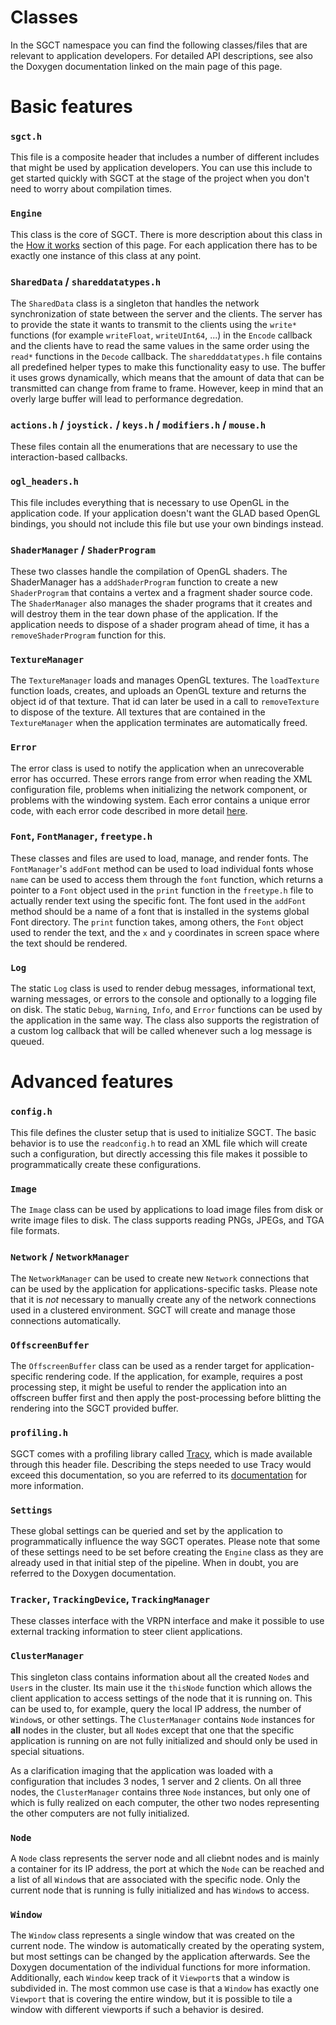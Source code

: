 # Classes

In the SGCT namespace you can find the following classes/files that are relevant to application developers.  For detailed API descriptions, see also the Doxygen documentation linked on the main page of this page.

# Basic features

### `sgct.h`
This file is a composite header that includes a number of different includes that might be used by application developers.  You can use this include to get started quickly with SGCT at the stage of the project when you don't need to worry about compilation times.

### `Engine`
This class is the core of SGCT.  There is more description about this class in the [How it works](how-it-works.md) section of this page.  For each application there has to be exactly one instance of this class at any point.

### `SharedData` / `shareddatatypes.h`
The `SharedData` class is a singleton that handles the network synchronization of state between the server and the clients.  The server has to provide the state it wants to transmit to the clients using the `write*` functions (for example `writeFloat`, `writeUInt64`, ...) in the `Encode` callback and the clients have to read the same values in the same order using the `read*` functions in the `Decode` callback.  The `sharedddatatypes.h` file contains all predefined helper types to make this functionality easy to use.  The buffer it uses grows dynamically, which means that the amount of data that can be transmitted can change from frame to frame.  However, keep in mind that an overly large buffer will lead to performance degredation.

### `actions.h` / `joystick.` / `keys.h` / `modifiers.h` / `mouse.h`
These files contain all the enumerations that are necessary to use the interaction-based callbacks.

### `ogl_headers.h`
This file includes everything that is necessary to use OpenGL in the application code.  If your application doesn't want the GLAD based OpenGL bindings, you should not include this file but use your own bindings instead.

### `ShaderManager` / `ShaderProgram`
These two classes handle the compilation of OpenGL shaders.  The ShaderManager has a `addShaderProgram` function to create a new `ShaderProgram` that contains a vertex and a fragment shader source code.  The `ShaderManager` also manages the shader programs that it creates and will destroy them in the tear down phase of the application.  If the application needs to dispose of a shader program ahead of time, it has a `removeShaderProgram` function for this.

### `TextureManager`
The `TextureManager` loads and manages OpenGL textures.  The `loadTexture` function loads, creates, and uploads an OpenGL texture and returns the object id of that texture.  That id can later be used in a call to `removeTexture` to dispose of the texture.  All textures that are contained in the `TextureManager` when the application terminates are automatically freed.

### `Error`
The error class is used to notify the application when an unrecoverable error has occurred.  These errors range from error when reading the XML configuration file, problems when initializing the network component, or problems with the windowing system.  Each error contains a unique error code, with each error code described in more detail [here](errors.md).

### `Font`, `FontManager`, `freetype.h`
These classes and files are used to load, manage, and render fonts.  The `FontManager`'s `addFont` method can be used to load individual fonts whose `name` can be used to access them through the `font` function, which returns a pointer to a `Font` object used in the `print` function in the `freetype.h` file to actually render text using the specific font.  The font used in the `addFont` method should be a name of a font that is installed in the systems global Font directory.  The `print` function takes, among others, the `Font` object used to render the text, and the `x` and `y` coordinates in screen space where the text should be rendered.

### `Log`
The static `Log` class is used to render debug messages, informational text, warning messages, or errors to the console and optionally to a logging file on disk.  The static `Debug`, `Warning`, `Info`, and `Error` functions can be used by the application in the same way.  The class also supports the registration of a custom log callback that will be called whenever such a log message is queued.

# Advanced features

### `config.h`
This file defines the cluster setup that is used to initialize SGCT.  The basic behavior is to use the `readconfig.h` to read an XML file which will create such a configuration, but directly accessing this file makes it possible to programmatically create these configurations.
 
### `Image`
The `Image` class can be used by applications to load image files from disk or write image files to disk.  The class supports reading PNGs, JPEGs, and TGA file formats.

### `Network` / `NetworkManager`
The `NetworkManager` can be used to create new `Network` connections that can be used by the application for applications-specific tasks.  Please note that it is *not* necessary to manually create any of the network connections used in a clustered environment.  SGCT will create and manage those connections automatically.

### `OffscreenBuffer`
The `OffscreenBuffer` class can be used as a render target for application-specific rendering code.  If the application, for example, requires a post processing step, it might be useful to render the application into an offscreen buffer first and then apply the post-processing before blitting the rendering into the SGCT provided buffer.

### `profiling.h`
SGCT comes with a profiling library called [Tracy](https://bitbucket.org/wolfpld/tracy), which is made available through this header file.  Describing the steps needed to use Tracy would exceed this documentation, so you are referred to its [documentation](https://bitbucket.org/wolfpld/tracy/downloads/tracy.pdf) for more information.

### `Settings`
These global settings can be queried and set by the application to programmatically influence the way SGCT operates.  Please note that some of these settings need to be set before creating the `Engine` class as they are already used in that initial step of the pipeline.  When in doubt, you are referred to the Doxygen documentation.

### `Tracker`, `TrackingDevice`, `TrackingManager`
These classes interface with the VRPN interface and make it possible to use external tracking information to steer client applications.

### `ClusterManager`
This singleton class contains information about all the created `Node`s and `User`s in the cluster.  Its main use it the `thisNode` function which allows the client application to access settings of the node that it is running on.  This can be used to, for example, query the local IP address, the number of `Window`s, or other settings.  The `ClusterManager` contains `Node` instances for **all** nodes in the cluster, but all `Node`s except that one that the specific application is running on are not fully initialized and should only be used in special situations.

As a clarification imaging that the application was loaded with a configuration that includes 3 nodes, 1 server and 2 clients.  On all three nodes, the `ClusterManager` contains three `Node` instances, but only one of which is fully realized on each computer, the other two nodes representing the other computers are not fully initialized.

### `Node`
A `Node` class represents the server node and all cliebnt nodes and is mainly a container for its IP address, the port at which the `Node` can be reached and a list of all `Window`s that are associated with the specific node.  Only the current node that is running is fully initialized and has `Window`s to access.

### `Window`
The `Window` class represents a single window that was created on the current node.  The window is automatically created by the operating system, but most settings can be changed by the application afterwards.  See the Doxygen documentation of the individual functions for more information.  Additionally, each `Window` keep track of it `Viewport`s that a window is subdivided in.  The most common use case is that a `Window` has exactly one `Viewport` that is covering the entire window, but it is possible to tile a window with different viewports if such a behavior is desired.
